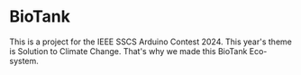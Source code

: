# BioTank

This is a project for the IEEE SSCS Arduino Contest 2024. This year's theme is Solution to Climate Change. That's why we made this BioTank Eco-system.
